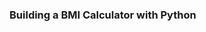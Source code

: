 ### Building a BMI Calculator with Python

[RESOUCE]:(https://youtu.be/ey1VNjU0YbM)

[MY CODE]: (https://github.com/lvbaotram/ProjectPythonYtb/blob/d11753a90ede48751a61c9481de3278a6b2b4361/BMI-Calcucator.py)
